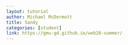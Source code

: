```yaml
---
layout: tutorial
author: Michael McDermott
title: Sandy
categories: [student]
link: https://gmu-gd.github.io/web20-summer/
---
```

